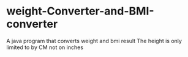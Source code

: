 # weight-Converter-and-BMI-converter
A java program that converts weight and bmi result
The height is only limited to by CM not on inches

  
